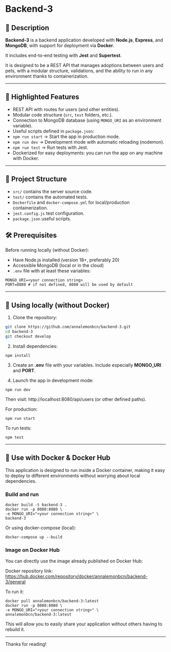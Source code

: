 # Backend-3

## 📌 Description

**Backend-3** is a backend application developed with **Node.js**, **Express**, and **MongoDB**, with support for deployment via **Docker**.

It includes end-to-end testing with **Jest** and **Supertest**.

It is designed to be a REST API that manages adoptions between users and pets, with a modular structure, validations, and the ability to run in any environment thanks to containerization.

---

## 🚀 Highlighted Features

- REST API with routes for users (and other entities).
- Modular code structure (`src`, `test` folders, etc.).
- Connection to MongoDB database (using `MONGO_URI` as an environment variable).
- Useful scripts defined in `package.json`:
- `npm run start` → Start the app in production mode.
- `npm run dev` → Development mode with automatic reloading (nodemon).
- `npm run test` → Run tests with Jest.
- Dockerized for easy deployments: you can run the app on any machine with Docker.

---

## 📁 Project Structure

- `src/` contains the server source code.
- `test/` contains the automated tests.
- `Dockerfile` and `docker-compose.yml` for local/production containerization.
- `jest.config.js` test configuration.
- `package.json` useful scripts.

## 🛠️ Prerequisites

Before running locally (without Docker):

- Have Node.js installed (version 18+, preferably 20)
- Accessible MongoDB (local or in the cloud)
- `.env` file with at least these variables:

```
MONGO_URI=<your connection string>
PORT=8080 # if not defined, 8080 will be used by default
```

---

## 🧪 Using locally (without Docker)

1. Clone the repository:
```bash
git clone https://github.com/annalemonbcn/backend-3.git
cd backend-3
git checkout develop
```

2. Install dependencies:
```
npm install
```

3. Create an **.env** file with your variables. Include especially **MONGO_URI** and **PORT**.

4. Launch the app in development mode:
```
npm run dev
```

Then visit: http://localhost:8080/api/users (or other defined paths).

For production:
```
npm run start
```

To run tests:
```
npm test
```
___
## 🐳 Use with Docker & Docker Hub
This application is designed to run inside a Docker container, making it easy to deploy to different environments without worrying about local dependencies.

### Build and run
```
docker build -t backend-3 .
docker run -p 8080:8080 \
-e MONGO_URI="<your connection string>" \
backend-3
```

Or using docker-compose (local):
```
docker-compose up --build
```

### Image on Docker Hub

You can directly use the image already published on Docker Hub:

Docker repository link:
https://hub.docker.com/repository/docker/annalemonbcn/backend-3/general

To run it:
```
docker pull annalemonbcn/backend-3:latest
docker run -p 8080:8080 \
-e MONGO_URI="<your connection string>" \
annalemonbcn/backend-3:latest
```

This will allow you to easily share your application without others having to rebuild it.

---

Thanks for reading!
